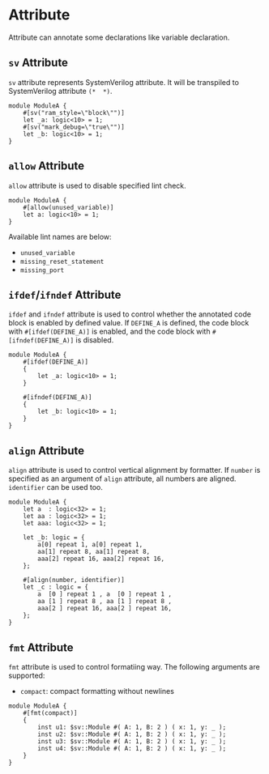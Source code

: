 # Attribute

Attribute can annotate some declarations like variable declaration.

## `sv` Attribute

`sv` attribute represents SystemVerilog attribute.
It will be transpiled to SystemVerilog attribute `(*  *)`.

```veryl,playground
module ModuleA {
    #[sv("ram_style=\"block\"")]
    let _a: logic<10> = 1;
    #[sv("mark_debug=\"true\"")]
    let _b: logic<10> = 1;
}
```

## `allow` Attribute

`allow` attribute is used to disable specified lint check.

```veryl,playground
module ModuleA {
    #[allow(unused_variable)]
    let a: logic<10> = 1;
}
```

Available lint names are below:

* `unused_variable`
* `missing_reset_statement`
* `missing_port`

## `ifdef`/`ifndef` Attribute

`ifdef` and `ifndef` attribute is used to control whether the annotated code block is enabled by defined value.
If `DEFINE_A` is defined, the code block with `#[ifdef(DEFINE_A)]` is enabled, and the code block with `#[ifndef(DEFINE_A)]` is disabled.

```veryl,playground
module ModuleA {
    #[ifdef(DEFINE_A)]
    {
        let _a: logic<10> = 1;
    }

    #[ifndef(DEFINE_A)]
    {
        let _b: logic<10> = 1;
    }
}
```

## `align` Attribute

`align` attribute is used to control vertical alignment by formatter.
If `number` is specified as an argument of `align` attribute, all numbers are aligned.
`identifier` can be used too.

```veryl,playground
module ModuleA {
    let a  : logic<32> = 1;
    let aa : logic<32> = 1;
    let aaa: logic<32> = 1;

    let _b: logic = {
        a[0] repeat 1, a[0] repeat 1,
        aa[1] repeat 8, aa[1] repeat 8,
        aaa[2] repeat 16, aaa[2] repeat 16,
    };

    #[align(number, identifier)]
    let _c : logic = {
        a  [0 ] repeat 1 , a  [0 ] repeat 1 ,
        aa [1 ] repeat 8 , aa [1 ] repeat 8 ,
        aaa[2 ] repeat 16, aaa[2 ] repeat 16,
    };
}
```

## `fmt` Attribute

`fmt` attribute is used to control formatiing way.
The following arguments are supported:

* `compact`: compact formatting without newlines

```veryl,playground
module ModuleA {
    #[fmt(compact)]
    {
        inst u1: $sv::Module #( A: 1, B: 2 ) ( x: 1, y: _ );
        inst u2: $sv::Module #( A: 1, B: 2 ) ( x: 1, y: _ );
        inst u3: $sv::Module #( A: 1, B: 2 ) ( x: 1, y: _ );
        inst u4: $sv::Module #( A: 1, B: 2 ) ( x: 1, y: _ );
    }
}
```
